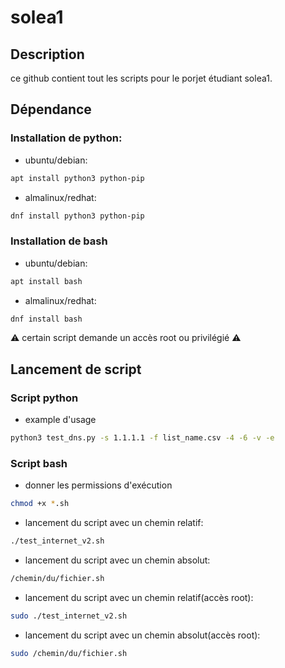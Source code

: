# solea1

## Description
ce github contient tout les scripts pour le porjet étudiant solea1.

## Dépendance

### Installation de python:
- ubuntu/debian:
```bash
apt install python3 python-pip
```

- almalinux/redhat:
```bash
dnf install python3 python-pip
```

### Installation de bash

- ubuntu/debian:
```bash
apt install bash
```

- almalinux/redhat:
```bash
dnf install bash
```

⚠️ certain script demande un accès root ou privilégié ⚠️

## Lancement de script

### Script python
- example d'usage
```bash
python3 test_dns.py -s 1.1.1.1 -f list_name.csv -4 -6 -v -e
```

### Script bash
- donner les permissions d'exécution
```bash
chmod +x *.sh
```

- lancement du script avec un chemin relatif:
```bash
./test_internet_v2.sh
```

- lancement du script avec un chemin absolut:
```bash
/chemin/du/fichier.sh
```


- lancement du script avec un chemin relatif(accès root):
```bash
sudo ./test_internet_v2.sh
```

- lancement du script avec un chemin absolut(accès root):
```bash
sudo /chemin/du/fichier.sh
```
